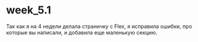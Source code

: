 # week_5.1
Так как я на 4 недели делала страничку с Flex, я исправила ошибки, про которые вы написали,  и добавила еще маленькую секцию.
